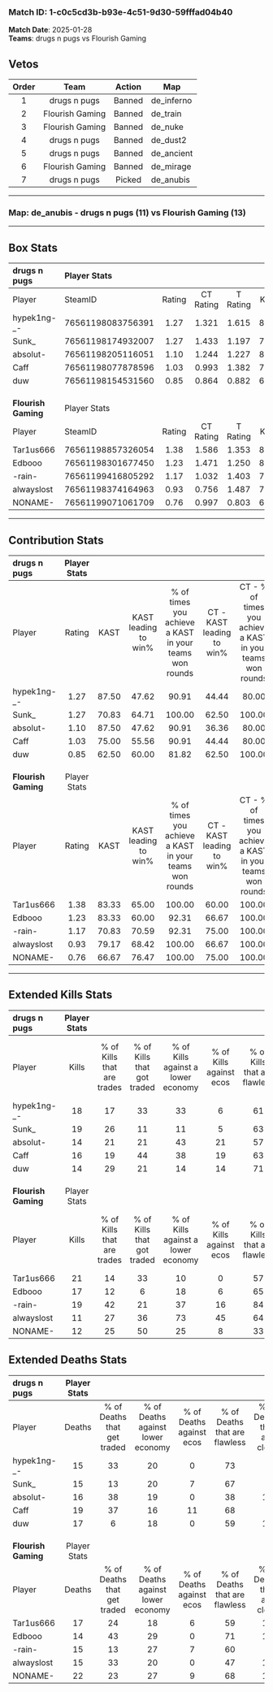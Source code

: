 ### Match ID: 1-c0c5cd3b-b93e-4c51-9d30-59fffad04b40  
**Match Date**: 2025-01-28  
**Teams**: drugs n pugs vs Flourish Gaming  

## Vetos  

| Order | Team | Action | Map |
| :---: | :--: | :----: | --- |
| 1 | drugs n pugs | Banned | de_inferno |
| 2 | Flourish Gaming | Banned | de_train |
| 3 | Flourish Gaming | Banned | de_nuke |
| 4 | drugs n pugs | Banned | de_dust2 |
| 5 | drugs n pugs | Banned | de_ancient |
| 6 | Flourish Gaming | Banned | de_mirage |
| 7 | drugs n pugs | Picked | de_anubis |

---  

### **Map**: de_anubis - drugs n pugs (11) vs Flourish Gaming (13)  
---  

## Box Stats  

| **drugs n pugs**    | Player Stats      |        |           |          |       |      |       |         |        |      |     |
| :- | :- | :-: | :-: | :-: | :-: | :-: | :-: | :-: | :-: | :-: | :-: |
| Player              | SteamID           | Rating | CT Rating | T Rating | KAST  | ADR  | Kills | Assists | Deaths | K/D  | HS% |
| hypek1ng-_-         | 76561198083756391 |  1.27  |   1.321   |  1.615   | 87.50 | 71.0 |  18   |    7    |   15   | 1.20 | 27  |
| Sunk_               | 76561198174932007 |  1.27  |   1.433   |  1.197   | 70.83 | 95.8 |  19   |    8    |   15   | 1.27 | 21  |
| absolut-            | 76561198205116051 |  1.10  |   1.244   |  1.227   | 87.50 | 67.9 |  14   |    8    |   16   | 0.88 | 50  |
| Caff                | 76561198077878596 |  1.03  |   0.993   |  1.382   | 75.00 | 75.6 |  16   |    6    |   19   | 0.84 | 31  |
| duw                 | 76561198154531560 |  0.85  |   0.864   |  0.882   | 62.50 | 59.2 |  14   |    4    |   17   | 0.82 | 50  |
|                     |                   |        |           |          |       |      |       |         |        |      |     |
|                     |                   |        |           |          |       |      |       |         |        |      |     |
|                     |                   |        |           |          |       |      |       |         |        |      |     |
| **Flourish Gaming** | Player Stats      |        |           |          |       |      |       |         |        |      |     |
| Player              | SteamID           | Rating | CT Rating | T Rating | KAST  | ADR  | Kills | Assists | Deaths | K/D  | HS% |
| Tar1us666           | 76561198857326054 |  1.38  |   1.586   |  1.353   | 83.33 | 96.0 |  21   |    6    |   17   | 1.24 | 23  |
| Edbooo              | 76561198301677450 |  1.23  |   1.471   |  1.250   | 83.33 | 74.6 |  17   |    4    |   14   | 1.21 | 35  |
| -rain-              | 76561199416805292 |  1.17  |   1.032   |  1.403   | 70.83 | 70.8 |  19   |    4    |   15   | 1.27 | 63  |
| alwayslost          | 76561198374164963 |  0.93  |   0.756   |  1.487   | 79.17 | 64.3 |  11   |    6    |   15   | 0.73 | 45  |
| NONAME-             | 76561199071061709 |  0.76  |   0.997   |  0.803   | 66.67 | 69.0 |  12   |   11    |   22   | 0.55 | 41  |
---  

## Contribution Stats  

| **drugs n pugs**    | Player Stats |       |                      |                                                        |                           |                                                             |                          |                                                            |
| :- | :-: | :-: | :-: | :-: | :-: | :-: | :-: | :-: |
| Player              |    Rating    | KAST  | KAST leading to win% | % of times you achieve a KAST in your teams won rounds | CT - KAST leading to win% | CT - % of times you achieve a KAST in your teams won rounds | T - KAST leading to win% | T - % of times you achieve a KAST in your teams won rounds |
| hypek1ng-_-         |     1.27     | 87.50 |        47.62         |                         90.91                          |           44.44           |                            80.00                            |          50.00           |                           100.00                           |
| Sunk_               |     1.27     | 70.83 |        64.71         |                         100.00                         |           62.50           |                           100.00                            |          66.67           |                           100.00                           |
| absolut-            |     1.10     | 87.50 |        47.62         |                         90.91                          |           36.36           |                            80.00                            |          60.00           |                           100.00                           |
| Caff                |     1.03     | 75.00 |        55.56         |                         90.91                          |           44.44           |                            80.00                            |          66.67           |                           100.00                           |
| duw                 |     0.85     | 62.50 |        60.00         |                         81.82                          |           62.50           |                           100.00                            |          57.14           |                           66.67                            |
|                     |              |       |                      |                                                        |                           |                                                             |                          |                                                            |
|                     |              |       |                      |                                                        |                           |                                                             |                          |                                                            |
|                     |              |       |                      |                                                        |                           |                                                             |                          |                                                            |
| **Flourish Gaming** | Player Stats |       |                      |                                                        |                           |                                                             |                          |                                                            |
| Player              |    Rating    | KAST  | KAST leading to win% | % of times you achieve a KAST in your teams won rounds | CT - KAST leading to win% | CT - % of times you achieve a KAST in your teams won rounds | T - KAST leading to win% | T - % of times you achieve a KAST in your teams won rounds |
| Tar1us666           |     1.38     | 83.33 |        65.00         |                         100.00                         |           60.00           |                           100.00                            |          70.00           |                           100.00                           |
| Edbooo              |     1.23     | 83.33 |        60.00         |                         92.31                          |           66.67           |                           100.00                            |          54.55           |                           85.71                            |
| -rain-              |     1.17     | 70.83 |        70.59         |                         92.31                          |           75.00           |                           100.00                            |          66.67           |                           85.71                            |
| alwayslost          |     0.93     | 79.17 |        68.42         |                         100.00                         |           66.67           |                           100.00                            |          70.00           |                           100.00                           |
| NONAME-             |     0.76     | 66.67 |        76.47         |                         100.00                         |           75.00           |                           100.00                            |          77.78           |                           100.00                           |
---  

## Extended Kills Stats  

| **drugs n pugs**    | Player Stats |                            |                            |                                    |                         |                              |                                 |                                       |                    |           |
| :- | :-: | :-: | :-: | :-: | :-: | :-: | :-: | :-: | :-: | :-: |
| Player              |    Kills     | % of Kills that are trades | % of Kills that got traded | % of Kills against a lower economy | % of Kills against ecos | % of Kills that are flawless | % of Kills that are close duels | % of Kills that are assisted by flash | Pistol Round Kills | AWP Kills |
| hypek1ng-_-         |      18      |             17             |             33             |                 33                 |            6            |              61              |               22                |                   0                   |         2          |     0     |
| Sunk_               |      19      |             26             |             11             |                 11                 |            5            |              63              |                0                |                   0                   |         1          |     5     |
| absolut-            |      14      |             21             |             21             |                 43                 |           21            |              57              |                7                |                   0                   |         2          |     0     |
| Caff                |      16      |             19             |             44             |                 38                 |           19            |              63              |               19                |                   6                   |         2          |     0     |
| duw                 |      14      |             29             |             21             |                 14                 |           14            |              71              |               14                |                   7                   |         3          |     0     |
|                     |              |                            |                            |                                    |                         |                              |                                 |                                       |                    |           |
|                     |              |                            |                            |                                    |                         |                              |                                 |                                       |                    |           |
|                     |              |                            |                            |                                    |                         |                              |                                 |                                       |                    |           |
| **Flourish Gaming** | Player Stats |                            |                            |                                    |                         |                              |                                 |                                       |                    |           |
| Player              |    Kills     | % of Kills that are trades | % of Kills that got traded | % of Kills against a lower economy | % of Kills against ecos | % of Kills that are flawless | % of Kills that are close duels | % of Kills that are assisted by flash | Pistol Round Kills | AWP Kills |
| Tar1us666           |      21      |             14             |             33             |                 10                 |            0            |              57              |               10                |                   0                   |         1          |     2     |
| Edbooo              |      17      |             12             |             6              |                 18                 |            6            |              65              |               12                |                   0                   |         1          |    10     |
| -rain-              |      19      |             42             |             21             |                 37                 |           16            |              84              |                0                |                   0                   |         1          |     0     |
| alwayslost          |      11      |             27             |             36             |                 73                 |           45            |              64              |               18                |                   9                   |         0          |     0     |
| NONAME-             |      12      |             25             |             50             |                 25                 |            8            |              33              |                8                |                   0                   |         0          |     0     |
## Extended Deaths Stats  

| **drugs n pugs**    | Player Stats |                             |                                   |                          |                               |                            |                           |               |
| :- | :-: | :-: | :-: | :-: | :-: | :-: | :-: | :-: |
| Player              |    Deaths    | % of Deaths that get traded | % of Deaths against lower economy | % of Deaths against ecos | % of Deaths that are flawless | % of Deaths that are close | % of Deaths while blinded | Deaths to AWP |
| hypek1ng-_-         |      15      |             33              |                20                 |            0             |              73               |             0              |             0             |       2       |
| Sunk_               |      15      |             13              |                20                 |            7             |              67               |             7              |             0             |       3       |
| absolut-            |      16      |             38              |                19                 |            0             |              38               |             19             |             0             |       1       |
| Caff                |      19      |             37              |                16                 |            11            |              68               |             5              |             0             |       3       |
| duw                 |      17      |              6              |                18                 |            0             |              59               |             12             |             6             |       3       |
|                     |              |                             |                                   |                          |                               |                            |                           |               |
|                     |              |                             |                                   |                          |                               |                            |                           |               |
|                     |              |                             |                                   |                          |                               |                            |                           |               |
| **Flourish Gaming** | Player Stats |                             |                                   |                          |                               |                            |                           |               |
| Player              |    Deaths    | % of Deaths that get traded | % of Deaths against lower economy | % of Deaths against ecos | % of Deaths that are flawless | % of Deaths that are close | % of Deaths while blinded | Deaths to AWP |
| Tar1us666           |      17      |             24              |                18                 |            6             |              59               |             18             |             0             |       2       |
| Edbooo              |      14      |             43              |                29                 |            0             |              71               |             14             |             7             |       0       |
| -rain-              |      15      |             13              |                27                 |            7             |              60               |             0              |             0             |       0       |
| alwayslost          |      15      |             33              |                20                 |            0             |              47               |             13             |             7             |       2       |
| NONAME-             |      22      |             23              |                27                 |            9             |              68               |             14             |             0             |       1       |

